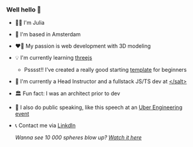 ### Well hello 👋



- 👩‍💻 I'm Julia
- 📍 I'm based in Amsterdam
- ❤️‍🔥 My passion is web development with 3D modeling
- 💡 I'm currently learning <a href="https://threejs.org/">threejs</a>
  - Psssst!! I've created a really good starting <a href="https://github.com/zerodeleo/template-frontend-webpack/tree/threejs">template<a/> for beginners
- 🏢 I'm currently a Head Instructor and a fullstack JS/TS dev at <a href="https://www.salt.study/our-hubs/amsterdam">\<\/salt\></a>
- 🏛️ Fun fact: I was an architect prior to dev
- 🎤 I also do public speaking, like this speech at an <a href="https://www.youtube.com/watch?v=9eZnXZx77Ac">Uber Engineering event</a>
- 📞 Contact me via <a href="https://www.linkedin.com/in/juliastjerna/">LinkdIn</a>

  *Wanna see 10 000 spheres blow up? <a href="https://threejs-big-bang.netlify.app/">Watch it here</a>*
